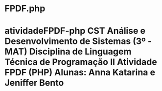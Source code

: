 # FPDF.php
# atividadeFPDF-php  CST Análise e Desenvolvimento de Sistemas (3º - MAT)  Disciplina de Linguagem Técnica de Programação II  Atividade FPDF (PHP)  Alunas: Anna Katarina e Jeniffer Bento
